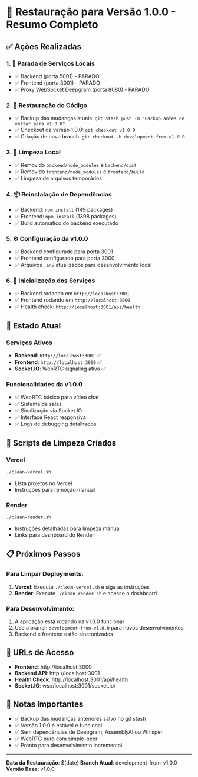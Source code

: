 # 🔄 Restauração para Versão 1.0.0 - Resumo Completo

## ✅ Ações Realizadas

### 1. 🛑 Parada de Serviços Locais
- ✅ Backend (porta 5001) - PARADO
- ✅ Frontend (porta 3001) - PARADO  
- ✅ Proxy WebSocket Deepgram (porta 8080) - PARADO

### 2. 🔄 Restauração do Código
- ✅ Backup das mudanças atuais: `git stash push -m "Backup antes de voltar para v1.0.0"`
- ✅ Checkout da versão 1.0.0: `git checkout v1.0.0`
- ✅ Criação de nova branch: `git checkout -b development-from-v1.0.0`

### 3. 🧹 Limpeza Local
- ✅ Removido `backend/node_modules` e `backend/dist`
- ✅ Removido `frontend/node_modules` e `frontend/build`
- ✅ Limpeza de arquivos temporários

### 4. 📦 Reinstalação de Dependências
- ✅ Backend: `npm install` (149 packages)
- ✅ Frontend: `npm install` (1398 packages)
- ✅ Build automático do backend executado

### 5. ⚙️ Configuração da v1.0.0
- ✅ Backend configurado para porta 3001
- ✅ Frontend configurado para porta 3000
- ✅ Arquivos `.env` atualizados para desenvolvimento local

### 6. 🚀 Inicialização dos Serviços
- ✅ Backend rodando em `http://localhost:3001`
- ✅ Frontend rodando em `http://localhost:3000`
- ✅ Health check: `http://localhost:3001/api/health`

## 🎯 Estado Atual

### Serviços Ativos
- **Backend**: `http://localhost:3001` ✅
- **Frontend**: `http://localhost:3000` ✅
- **Socket.IO**: WebRTC signaling ativo ✅

### Funcionalidades da v1.0.0
- ✅ WebRTC básico para vídeo chat
- ✅ Sistema de salas
- ✅ Sinalização via Socket.IO
- ✅ Interface React responsiva
- ✅ Logs de debugging detalhados

## 🧹 Scripts de Limpeza Criados

### Vercel
```bash
./clean-vercel.sh
```
- Lista projetos no Vercel
- Instruções para remoção manual

### Render
```bash
./clean-render.sh
```
- Instruções detalhadas para limpeza manual
- Links para dashboard do Render

## 📋 Próximos Passos

### Para Limpar Deployments:
1. **Vercel**: Execute `./clean-vercel.sh` e siga as instruções
2. **Render**: Execute `./clean-render.sh` e acesse o dashboard

### Para Desenvolvimento:
1. A aplicação está rodando na v1.0.0 funcional
2. Use a branch `development-from-v1.0.0` para novos desenvolvimentos
3. Backend e frontend estão sincronizados

## 🔗 URLs de Acesso

- **Frontend**: http://localhost:3000
- **Backend API**: http://localhost:3001
- **Health Check**: http://localhost:3001/api/health
- **Socket.IO**: ws://localhost:3001/socket.io/

## 📝 Notas Importantes

- ✅ Backup das mudanças anteriores salvo no git stash
- ✅ Versão 1.0.0 é estável e funcional
- ✅ Sem dependências de Deepgram, AssemblyAI ou Whisper
- ✅ WebRTC puro com simple-peer
- ✅ Pronto para desenvolvimento incremental

---
**Data da Restauração**: $(date)
**Branch Atual**: development-from-v1.0.0
**Versão Base**: v1.0.0